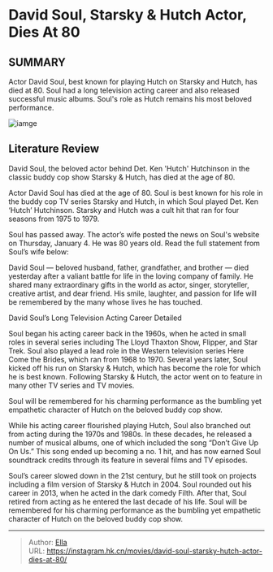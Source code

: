 # David Soul, Starsky &amp; Hutch Actor, Dies At 80


## SUMMARY 



  Actor David Soul, best known for playing Hutch on Starsky and Hutch, has died at 80.   Soul had a long television acting career and also released successful music albums.   Soul&#39;s role as Hutch remains his most beloved performance.  

![iamge](https://static1.srcdn.com/wordpress/wp-content/uploads/2023/02/david-soul-and-paul-michael-glaser-in-starsky-and-hutch.jpg)

## Literature Review

David Soul, the beloved actor behind Det. Ken &#39;Hutch&#39; Hutchinson in the classic buddy cop show Starsky &amp; Hutch, has died at the age of 80.




Actor David Soul has died at the age of 80. Soul is best known for his role in the buddy cop TV series Starsky and Hutch, in which Soul played Det. Ken ‘Hutch’ Hutchinson. Starsky and Hutch was a cult hit that ran for four seasons from 1975 to 1979.




Soul has passed away. The actor’s wife posted the news on Soul&#39;s website on Thursday, January 4. He was 80 years old. Read the full statement from Soul’s wife below:


David Soul — beloved husband, father, grandfather, and brother — died yesterday after a valiant battle for life in the loving company of family. He shared many extraordinary gifts in the world as actor, singer, storyteller, creative artist, and dear friend. His smile, laughter, and passion for life will be remembered by the many whose lives he has touched.



 David Soul’s Long Television Acting Career Detailed 
          

Soul began his acting career back in the 1960s, when he acted in small roles in several series including The Lloyd Thaxton Show, Flipper, and Star Trek. Soul also played a lead role in the Western television series Here Come the Brides, which ran from 1968 to 1970. Several years later, Soul kicked off his run on Starsky &amp; Hutch, which has become the role for which he is best known. Following Starsky &amp; Hutch, the actor went on to feature in many other TV series and TV movies.






Soul will be remembered for his charming performance as the bumbling yet empathetic character of Hutch on the beloved buddy cop show.




While his acting career flourished playing Hutch, Soul also branched out from acting during the 1970s and 1980s. In these decades, he released a number of musical albums, one of which included the song “Don’t Give Up On Us.” This song ended up becoming a no. 1 hit, and has now earned Soul soundtrack credits through its feature in several films and TV episodes.

Soul’s career slowed down in the 21st century, but he still took on projects including a film version of Starsky &amp; Hutch in 2004. Soul rounded out his career in 2013, when he acted in the dark comedy Filth. After that, Soul retired from acting as he entered the last decade of his life. Soul will be remembered for his charming performance as the bumbling yet empathetic character of Hutch on the beloved buddy cop show.






---

> Author: [Ella](https://instagram.hk.cn/)  
> URL: https://instagram.hk.cn/movies/david-soul-starsky-hutch-actor-dies-at-80/  


